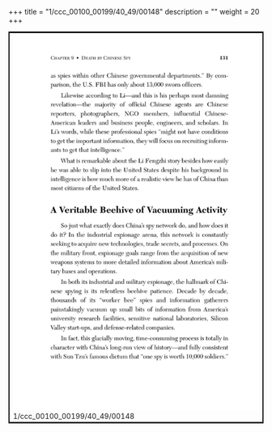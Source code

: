 +++
title = "1/ccc_00100_00199/40_49/00148"
description = ""
weight = 20
+++

<table style="border:2px solid black;max-width:800px;max-height:800px;" 
><tr><td>
<img class="center-fit-jpg"
src="/jpg_/out_jpg_dbc_148.jpg">
1/ccc_00100_00199/40_49/00148
</img></td></tr></table>
